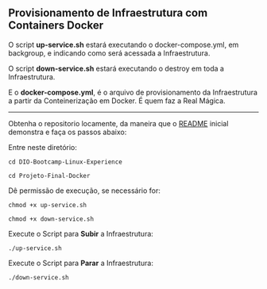 ## Provisionamento de Infraestrutura com Containers Docker

O script __up-service.sh__ estará executando o docker-compose.yml, em backgroup, e indicando como será acessada a Infraestrutura.

O script __down-service.sh__ estará executando o destroy em toda a Infraestrutura.

E o __docker-compose.yml__, é o arquivo de provisionamento da Infraestrutura a partir da Conteinerização em Docker. É quem faz a Real Mágica.

---

Obtenha o repositorio locamente, da maneira que o [README](https://github.com/pedroieremis/DIO-Bootcamp-Linux-Experience/blob/main/README.md) inicial demonstra e faça os passos abaixo:

Entre neste diretório:
```shell
cd DIO-Bootcamp-Linux-Experience

cd Projeto-Final-Docker
```

Dê permissão de execução, se necessário for:
```shell
chmod +x up-service.sh
```
```shell
chmod +x down-service.sh
```

Execute o Script para __Subir__ a Infraestrutura:
```shell
./up-service.sh
```

Execute o Script para __Parar__ a Infraestrutura:
```shell
./down-service.sh
```